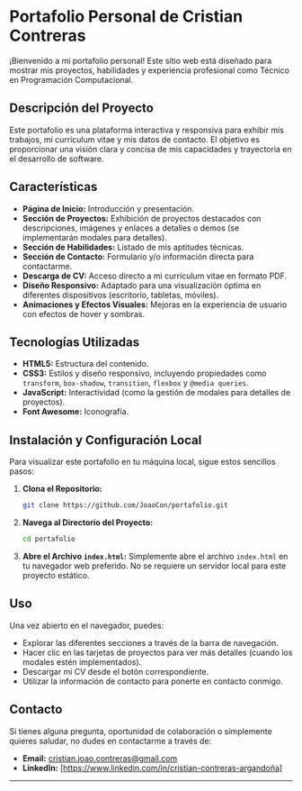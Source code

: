 # Portafolio Personal de Cristian Contreras

¡Bienvenido a mi portafolio personal! Este sitio web está diseñado para mostrar mis proyectos, habilidades y experiencia profesional como Técnico en Programación Computacional.

## Descripción del Proyecto

Este portafolio es una plataforma interactiva y responsiva para exhibir mis trabajos, mi currículum vitae y mis datos de contacto. El objetivo es proporcionar una visión clara y concisa de mis capacidades y trayectoria en el desarrollo de software.

## Características

* **Página de Inicio:** Introducción y presentación.
* **Sección de Proyectos:** Exhibición de proyectos destacados con descripciones, imágenes y enlaces a detalles o demos (se implementarán modales para detalles).
* **Sección de Habilidades:** Listado de mis aptitudes técnicas.
* **Sección de Contacto:** Formulario y/o información directa para contactarme.
* **Descarga de CV:** Acceso directo a mi currículum vitae en formato PDF.
* **Diseño Responsivo:** Adaptado para una visualización óptima en diferentes dispositivos (escritorio, tabletas, móviles).
* **Animaciones y Efectos Visuales:** Mejoras en la experiencia de usuario con efectos de hover y sombras.

## Tecnologías Utilizadas

* **HTML5:** Estructura del contenido.
* **CSS3:** Estilos y diseño responsivo, incluyendo propiedades como `transform`, `box-shadow`, `transition`, `flexbox` y `@media queries`.
* **JavaScript:** Interactividad (como la gestión de modales para detalles de proyectos).
* **Font Awesome:** Iconografía.

## Instalación y Configuración Local

Para visualizar este portafolio en tu máquina local, sigue estos sencillos pasos:

1.  **Clona el Repositorio:**
    ```bash
    git clone https://github.com/JoaoCon/portafolio.git
    ```

2.  **Navega al Directorio del Proyecto:**
    ```bash
    cd portafolio
    ```

3.  **Abre el Archivo `index.html`:**
    Simplemente abre el archivo `index.html` en tu navegador web preferido. No se requiere un servidor local para este proyecto estático.

## Uso

Una vez abierto en el navegador, puedes:
* Explorar las diferentes secciones a través de la barra de navegación.
* Hacer clic en las tarjetas de proyectos para ver más detalles (cuando los modales estén implementados).
* Descargar mi CV desde el botón correspondiente.
* Utilizar la información de contacto para ponerte en contacto conmigo.

## Contacto

Si tienes alguna pregunta, oportunidad de colaboración o simplemente quieres saludar, no dudes en contactarme a través de:

* **Email:** cristian.joao.contreras@gmail.com
* **LinkedIn:** [https://www.linkedin.com/in/cristian-contreras-argandoña]

---